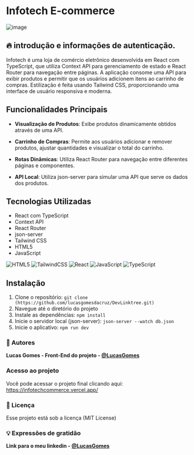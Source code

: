 # Infotech E-commerce 
![image](https://github.com/lucasgomesdacruz/InfoTech-E-commerce/assets/112510742/28384027-f3e6-4548-b0ff-de57b0710ccd)

## 🔥 introdução e informações de autenticação.
Infotech é uma loja de comércio eletrônico desenvolvida em React com TypeScript, que utiliza Context API para gerenciamento de estado e React Router para navegação entre páginas. 
A aplicação consome uma API para exibir produtos e permitir que os usuários adicionem itens ao carrinho de compras. Estilização é feita usando Tailwind CSS, proporcionando uma interface de usuário responsiva e moderna.

## Funcionalidades Principais
- **Visualização de Produtos**: Exibe produtos dinamicamente obtidos através de uma API.

- **Carrinho de Compras**: Permite aos usuários adicionar e remover produtos, ajustar quantidades e visualizar o total do carrinho.

- **Rotas Dinâmicas**: Utiliza React Router para navegação entre diferentes páginas e componentes.

- **API Local**: Utiliza json-server para simular uma API que serve os dados dos produtos.

## Tecnologias Utilizadas
- React com TypeScript
- Context API
- React Router
- json-server
- Tailwind CSS
- HTML5
- JavaScript

![HTML5](https://img.shields.io/badge/html5-%23E34F26.svg?style=for-the-badge&logo=html5&logoColor=white) ![TailwindCSS](https://img.shields.io/badge/tailwindcss-%2338B2AC.svg?style=for-the-badge&logo=tailwind-css&logoColor=white) 
![React](https://img.shields.io/badge/react-%2320232a.svg?style=for-the-badge&logo=react&logoColor=%2361DAFB) ![JavaScript](https://img.shields.io/badge/javascript-%23323330.svg?style=for-the-badge&logo=javascript&logoColor=%23F7DF1E) 
![TypeScript](https://img.shields.io/badge/typescript-%23007ACC.svg?style=for-the-badge&logo=typescript&logoColor=white)

## Instalação
1. Clone o repositório: `git clone (https://github.com/lucasgomesdacruz/DevLinktree.git)`
2. Navegue até o diretório do projeto
3. Instale as dependências: `npm install`
4. Inicie o servidor local (json-server): `json-server --watch db.json` 
5. Inicie o aplicativo: `npm run dev`

### 👷 Autores

**Lucas Gomes - Front-End do projeto - [@LucasGomes](https://github.com/lucasgomesdacruz)**

### Acesso ao projeto
Você pode acessar o projeto final clicando aqui: <a>https://infotechcommerce.vercel.app/</a>

### 📄 Licença
Esse projeto está sob a licença (MIT License)

### 💡 Expressões de gratidão
**Link para o meu linkedin - [@LucasGomes](https://www.linkedin.com/in/lucaass1997)**



